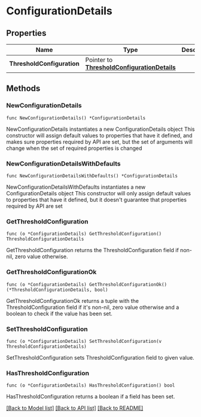 # ConfigurationDetails

## Properties

Name | Type | Description | Notes
------------ | ------------- | ------------- | -------------
**ThresholdConfiguration** | Pointer to [**ThresholdConfigurationDetails**](ThresholdConfigurationDetails.md) |  | [optional] 

## Methods

### NewConfigurationDetails

`func NewConfigurationDetails() *ConfigurationDetails`

NewConfigurationDetails instantiates a new ConfigurationDetails object
This constructor will assign default values to properties that have it defined,
and makes sure properties required by API are set, but the set of arguments
will change when the set of required properties is changed

### NewConfigurationDetailsWithDefaults

`func NewConfigurationDetailsWithDefaults() *ConfigurationDetails`

NewConfigurationDetailsWithDefaults instantiates a new ConfigurationDetails object
This constructor will only assign default values to properties that have it defined,
but it doesn't guarantee that properties required by API are set

### GetThresholdConfiguration

`func (o *ConfigurationDetails) GetThresholdConfiguration() ThresholdConfigurationDetails`

GetThresholdConfiguration returns the ThresholdConfiguration field if non-nil, zero value otherwise.

### GetThresholdConfigurationOk

`func (o *ConfigurationDetails) GetThresholdConfigurationOk() (*ThresholdConfigurationDetails, bool)`

GetThresholdConfigurationOk returns a tuple with the ThresholdConfiguration field if it's non-nil, zero value otherwise
and a boolean to check if the value has been set.

### SetThresholdConfiguration

`func (o *ConfigurationDetails) SetThresholdConfiguration(v ThresholdConfigurationDetails)`

SetThresholdConfiguration sets ThresholdConfiguration field to given value.

### HasThresholdConfiguration

`func (o *ConfigurationDetails) HasThresholdConfiguration() bool`

HasThresholdConfiguration returns a boolean if a field has been set.


[[Back to Model list]](../README.md#documentation-for-models) [[Back to API list]](../README.md#documentation-for-api-endpoints) [[Back to README]](../README.md)


